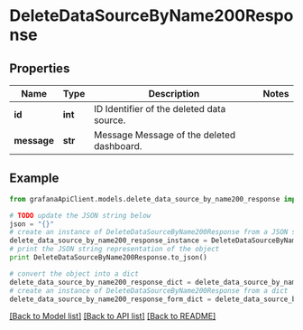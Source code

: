 # DeleteDataSourceByName200Response


## Properties
Name | Type | Description | Notes
------------ | ------------- | ------------- | -------------
**id** | **int** | ID Identifier of the deleted data source. | 
**message** | **str** | Message Message of the deleted dashboard. | 

## Example

```python
from grafanaApiClient.models.delete_data_source_by_name200_response import DeleteDataSourceByName200Response

# TODO update the JSON string below
json = "{}"
# create an instance of DeleteDataSourceByName200Response from a JSON string
delete_data_source_by_name200_response_instance = DeleteDataSourceByName200Response.from_json(json)
# print the JSON string representation of the object
print DeleteDataSourceByName200Response.to_json()

# convert the object into a dict
delete_data_source_by_name200_response_dict = delete_data_source_by_name200_response_instance.to_dict()
# create an instance of DeleteDataSourceByName200Response from a dict
delete_data_source_by_name200_response_form_dict = delete_data_source_by_name200_response.from_dict(delete_data_source_by_name200_response_dict)
```
[[Back to Model list]](../README.md#documentation-for-models) [[Back to API list]](../README.md#documentation-for-api-endpoints) [[Back to README]](../README.md)


